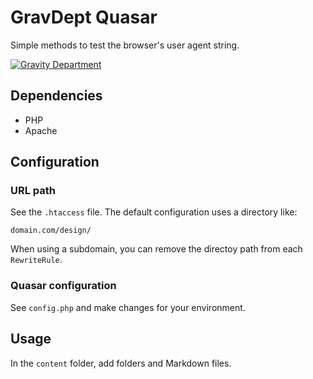 # GravDept Quasar

Simple methods to test the browser's user agent string.

[![Gravity Department](http://gravitydept.com/_themes/gravdept/img/logo-footer.png)](http://gravitydept.com/)

## Dependencies

- PHP
- Apache

## Configuration

### URL path

See the `.htaccess` file. The default configuration uses a directory like:

```
domain.com/design/
```

When using a subdomain, you can remove the directoy path from each `RewriteRule`.

### Quasar configuration

See `config.php` and make changes for your environment.

## Usage

In the `content` folder, add folders and Markdown files.
